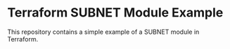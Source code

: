 # Terraform SUBNET Module Example

This repository contains a simple example of a SUBNET module in Terraform.
